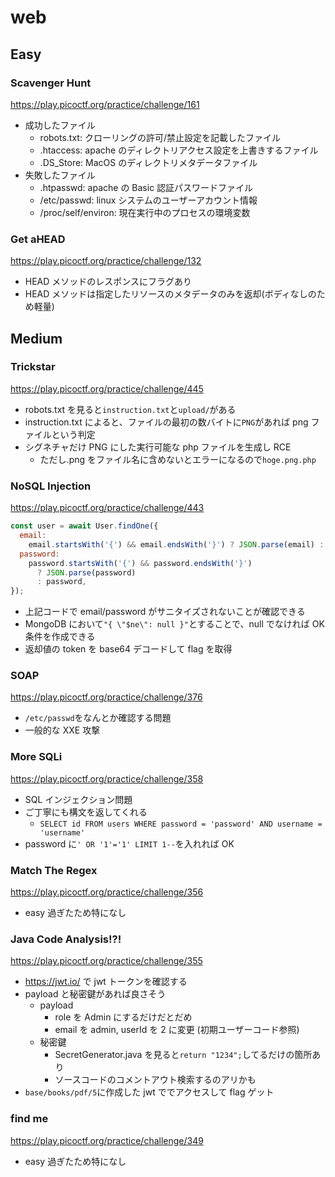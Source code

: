 # web

## Easy

### Scavenger Hunt

https://play.picoctf.org/practice/challenge/161

- 成功したファイル
  - robots.txt: クローリングの許可/禁止設定を記載したファイル
  - .htaccess: apache のディレクトリアクセス設定を上書きするファイル
  - .DS_Store: MacOS のディレクトリメタデータファイル
- 失敗したファイル
  - .htpasswd: apache の Basic 認証パスワードファイル
  - /etc/passwd: linux システムのユーザーアカウント情報
  - /proc/self/environ: 現在実行中のプロセスの環境変数

### Get aHEAD

https://play.picoctf.org/practice/challenge/132

- HEAD メソッドのレスポンスにフラグあり
- HEAD メソッドは指定したリソースのメタデータのみを返却(ボディなしのため軽量)

## Medium

### Trickstar

https://play.picoctf.org/practice/challenge/445

- robots.txt を見ると`instruction.txt`と`upload/`がある
- instruction.txt によると、ファイルの最初の数バイトに`PNG`があれば png ファイルという判定
- シグネチャだけ PNG にした実行可能な php ファイルを生成し RCE
  - ただし.png をファイル名に含めないとエラーになるので`hoge.png.php`

### NoSQL Injection

https://play.picoctf.org/practice/challenge/443

```js
const user = await User.findOne({
  email:
    email.startsWith('{') && email.endsWith('}') ? JSON.parse(email) : email,
  password:
    password.startsWith('{') && password.endsWith('}')
      ? JSON.parse(password)
      : password,
});
```

- 上記コードで email/password がサニタイズされないことが確認できる
- MongoDB において`"{ \"$ne\": null }"`とすることで、null でなければ OK 条件を作成できる
- 返却値の token を base64 デコードして flag を取得

### SOAP

https://play.picoctf.org/practice/challenge/376

- `/etc/passwd`をなんとか確認する問題
- 一般的な XXE 攻撃

### More SQLi

https://play.picoctf.org/practice/challenge/358

- SQL インジェクション問題
- ご丁寧にも構文を返してくれる
  - `SELECT id FROM users WHERE password = 'password' AND username = 'username'`
- password に`' OR '1'='1' LIMIT 1--`を入れれば OK

### Match The Regex

https://play.picoctf.org/practice/challenge/356

- easy 過ぎたため特になし

### Java Code Analysis!?!

https://play.picoctf.org/practice/challenge/355

- https://jwt.io/ で jwt トークンを確認する
- payload と秘密鍵があれば良さそう
  - payload
    - role を Admin にするだけだとだめ
    - email を admin, userId を 2 に変更 (初期ユーザーコード参照)
  - 秘密鍵
    - SecretGenerator.java を見ると`return "1234";`してるだけの箇所あり
    - ソースコードのコメントアウト検索するのアリかも
- `base/books/pdf/5`に作成した jwt ででアクセスして flag ゲット

### find me

https://play.picoctf.org/practice/challenge/349

- easy 過ぎたため特になし

